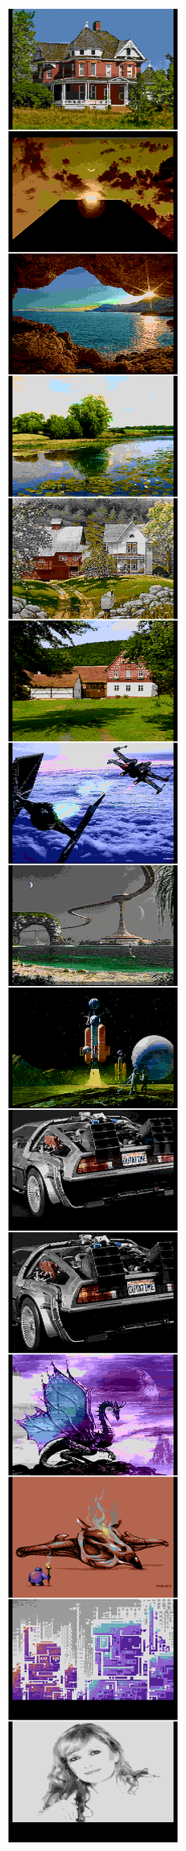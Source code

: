 [![](OBCPoorFarmhouse.png)](https://github.com/ivop/rc-archive/raw/master/O/OBCPoorFarmhouse.xex)
[![](Obelisk2001.png)](https://github.com/ivop/rc-archive/raw/master/O/Obelisk2001.xex)
[![](OceanCave.png)](https://github.com/ivop/rc-archive/raw/master/O/OceanCave.xex)
[![](OklahomaSummer.png)](https://github.com/ivop/rc-archive/raw/master/O/OklahomaSummer.xex)
[![](OldFarmHouse228.png)](https://github.com/ivop/rc-archive/raw/master/O/OldFarmHouse228.xex)
[![](OldMilikovFarm.png)](https://github.com/ivop/rc-archive/raw/master/O/OldMilikovFarm.xex)
[![](OnYour6Red5!.png)](https://github.com/ivop/rc-archive/raw/master/O/OnYour6Red5!.xex)
[![](Opal970.png)](https://github.com/ivop/rc-archive/raw/master/O/Opal970.xex)
[![](OrbsInSpace.png)](https://github.com/ivop/rc-archive/raw/master/O/OrbsInSpace.xex)
[![](OUTATIME-FullControlImage.png)](https://github.com/ivop/rc-archive/raw/master/O/OUTATIME-FullControlImage.xex)
[![](OUTATIME.png)](https://github.com/ivop/rc-archive/raw/master/O/OUTATIME.xex)
[![](OutlandDragon.png)](https://github.com/ivop/rc-archive/raw/master/O/OutlandDragon.xex)
[![](output1.png)](https://github.com/ivop/rc-archive/raw/master/O/output1.xex)
[![](output(Mario_FF).png)](https://github.com/ivop/rc-archive/raw/master/O/output(Mario_FF).xex)
[![](output.png)](https://github.com/ivop/rc-archive/raw/master/O/output.xex)
